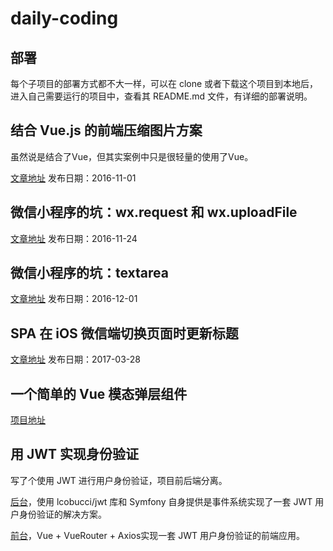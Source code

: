 # daily-coding

## 部署
每个子项目的部署方式都不大一样，可以在 clone 或者下载这个项目到本地后，进入自己需要运行的项目中，查看其 README.md 文件，有详细的部署说明。

## 结合 Vue.js 的前端压缩图片方案
虽然说是结合了Vue，但其实案例中只是很轻量的使用了Vue。

[文章地址][1] 发布日期：2016-11-01

## 微信小程序的坑：wx.request 和 wx.uploadFile
[文章地址][2] 发布日期：2016-11-24

## 微信小程序的坑：textarea
[文章地址][3] 发布日期：2016-12-01

## SPA 在 iOS 微信端切换页面时更新标题
[文章地址][4] 发布日期：2017-03-28

## 一个简单的 Vue 模态弹层组件
[项目地址][5]

## 用 JWT 实现身份验证
写了个使用 JWT 进行用户身份验证，项目前后端分离。

[后台][6]，使用 lcobucci/jwt 库和 Symfony 自身提供是事件系统实现了一套 JWT 用户身份验证的解决方案。

[前台][7]，Vue + VueRouter + Axios实现一套 JWT 用户身份验证的前端应用。


[1]: https://segmentfault.com/a/1190000007343788
[2]: https://segmentfault.com/a/1190000007588905
[3]: https://segmentfault.com/a/1190000007663214
[4]: https://segmentfault.com/a/1190000008853962
[5]: https://github.com/jwma/easy-modal
[6]: https://github.com/jwma/symfony-jwt
[7]: https://github.com/jwma/jwt-frontend-app
